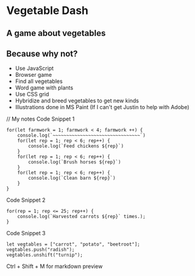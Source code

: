 # Vegetable Dash

## A game about vegetables

## Because why not?

- Use JavaScript
- Browser game
- Find all vegetables
- Word game with plants
- Use CSS grid
- Hybridize and breed vegetables to get new kinds
- Illustrations done in MS Paint (If I can't get Justin to  help with Adobe)

// My notes
Code Snippet 1

```
for(let farmwork = 1; farmwork < 4; farmwork ++) {
	console.log(`~~~~~~~~~~~~~~~~~~~~~~~~~~~~~~~~`)
	for(let rep = 1; rep < 6; rep++) {
		console.log(`Feed chickens ${rep}`)
	}
	for(let rep = 1; rep < 6; rep++) {
		console.log(`Brush horses ${rep}`)
	}
	for(let rep = 1; rep < 6; rep++) {
		console.log(`Clean barn ${rep}`)
	}
}

```

Code Snippet 2

```
for(rep = 1; rep <= 25; rep++) {
	console.log(`Harvested carrots ${rep}` times.);
}

```

Code Snippet 3

```
let vegtables = ["carrot", "potato", "beetroot"];
vegtables.push("radish");
vegtables.unshift("turnip");

```

Ctrl + Shift + M for markdown preview
